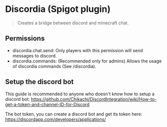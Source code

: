 # Discordia (Spigot plugin)
> Creates a bridge between discord and minecraft chat.

## Permissions
- discordia.chat.send: Only players with this permission will send messages to discord.
- discordia.commands: (Recommended only for admins) Allows the usage of discordia commands (See /discordia).

## Setup the discord bot

This guide is recommended to anyone who doesn't know how to setup a discord bot:
https://github.com/Chikachi/DiscordIntegration/wiki/How-to-get-a-token-and-channel-ID-for-Discord

The bot token, you can create a discord bot and get its token here:
https://discordapp.com/developers/applications/
